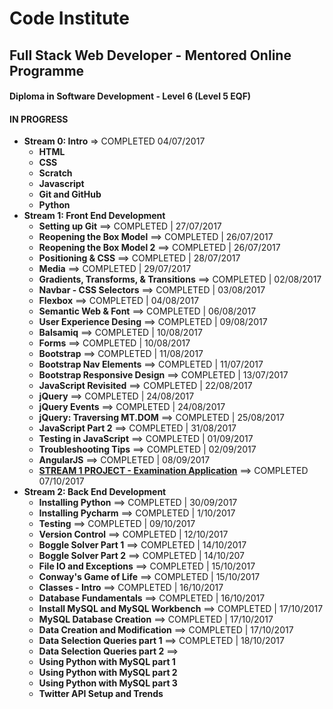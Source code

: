 # Code Institute

## Full Stack Web Developer - Mentored Online Programme
#### Diploma in Software Development - Level 6 (Level 5 EQF)
#### IN PROGRESS
- **Stream 0: Intro** => COMPLETED 04/07/2017
  - **HTML**
  - **CSS**
  - **Scratch**
  - **Javascript**
  - **Git and GitHub**
  - **Python**
- **Stream 1: Front End Development**
  - **Setting up Git** ==> COMPLETED | 27/07/2017
  - **Reopening the Box Model** ==> COMPLETED | 26/07/2017
  - **Reopening the Box Model 2** ==> COMPLETED | 26/07/2017
  - **Positioning & CSS** ==> COMPLETED | 28/07/2017
  - **Media** ==> COMPLETED | 29/07/2017
  - **Gradients, Transforms, & Transitions** ==> COMPLETED | 02/08/2017
  - **Navbar - CSS Selectors** ==> COMPLETED | 03/08/2017
  - **Flexbox** ==> COMPLETED | 04/08/2017
  - **Semantic Web & Font** ==> COMPLETED | 06/08/2017
  - **User Experience Desing** ==> COMPLETED | 09/08/2017
  - **Balsamiq** ==> COMPLETED | 10/08/2017
  - **Forms** ==> COMPLETED | 10/08/2017
  - **Bootstrap** ==> COMPLETED | 11/08/2017
  - **Bootstrap Nav Elements** ==> COMPLETED | 11/07/2017
  - **Bootstrap Responsive Design** ==> COMPLETED | 13/07/2017
  - **JavaScript Revisited** ==> COMPLETED | 22/08/2017
  - **jQuery** ==> COMPLETED | 24/08/2017
  - **jQuery Events** ==> COMPLETED | 24/08/2017
  - **jQuery: Traversing MT.DOM** ==> COMPLETED | 25/08/2017
  - **JavaScript Part 2** ==> COMPLETED | 31/08/2017
  - **Testing in JavaScript**  ==> COMPLETED | 01/09/2017
  - **Troubleshooting Tips** ==> COMPLETED | 02/09/2017
  - **AngularJS** ==> COMPLETED | 08/09/2017
  - [**STREAM 1 PROJECT - Examination Application**](https://github.com/sebam2k4/stream1-project) ==> COMPLETED 07/10/2017
- **Stream 2: Back End Development**
  - **Installing Python** ==> COMPLETED | 30/09/2017
  - **Installing Pycharm** ==> COMPLETED | 1/10/2017
  - **Testing** ==> COMPLETED | 09/10/2017
  - **Version Control** ==> COMPLETED | 12/10/2017
  - **Boggle Solver Part 1** ==> COMPLETED | 14/10/2017
  - **Boggle Solver Part 2** ==> COMPLETED | 14/10/207
  - **File IO and Exceptions** ==> COMPLETED | 15/10/2017
  - **Conway's Game of Life** ==> COMPLETED | 15/10/2017
  - **Classes - Intro** ==> COMPLETED | 16/10/2017
  - **Database Fundamentals** ==> COMPLETED | 16/10/2017
  - **Install MySQL and MySQL Workbench** ==> COMPLETED | 17/10/2017
  - **MySQL Database Creation** ==> COMPLETED | 17/10/2017
  - **Data Creation and Modification** ==> COMPLETED | 17/10/2017
  - **Data Selection Queries part 1** ==> COMPLETED | 18/10/2017
  - **Data Selection Queries part 2** ==>
  - **Using Python with MySQL part 1**
  - **Using Python with MySQL part 2**
  - **Using Python with MySQL part 3**
  - **Twitter API Setup and Trends**
